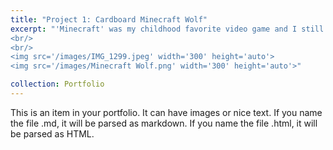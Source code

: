 ```yaml
---
title: "Project 1: Cardboard Minecraft Wolf"
excerpt: "'Minecraft' was my childhood favorite video game and I still play it today, and one of my favorite mechanics is the ability to tame a pet wolf. So for my first project, I decided to bring it to life!
<br/>
<br/>
<img src='/images/IMG_1299.jpeg' width='300' height='auto'>
<img src='/images/Minecraft Wolf.png' width='300' height='auto'>"

collection: Portfolio
---
```


This is an item in your portfolio. It can have images or nice text. If you name the file .md, it will be parsed as markdown. If you name the file .html, it will be parsed as HTML. 
